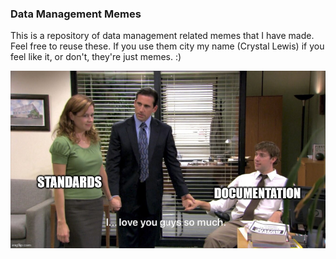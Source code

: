 ### Data Management Memes

This is a repository of data management related memes that I have made. Feel free to reuse these. If you use them city my name (Crystal Lewis) if you feel like it, or don't, they're just memes. :)

![](https://github.com/Cghlewis/datamgmt_memes/blob/main/memes/office_standards.jpg)
